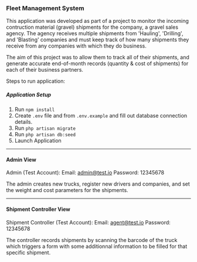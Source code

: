 ### Fleet Management System

This application was developed as part of a project to monitor the incoming contruction material (gravel) shipments for the company, a gravel sales agency. The agency receives multiple shipments from 'Hauling', 'Drilling', and 'Blasting' companies and must keep track of how many shipments they receive from any companies with which they do business.

The aim of this project was to allow them to track all of their shipments, and generate accurate end-of-month records (quantity & cost of shipments) for each of their business partners.

Steps to run application:

##### Application Setup
1. Run `npm install`
2. Create `.env` file and from `.env.example` and fill out database connection details.
3. Run `php artisan migrate`
4. Run `php artisan db:seed`
5. Launch Application

---

#### Admin View 

Admin (Test Account):
Email: 		admin@test.io
Password: 	12345678

The admin creates new trucks, register new drivers and companies, and set the weight and cost parameters for the shipments.

---

#### Shipment Controller View

Shipment Controller (Test Account):
Email:		agent@test.io 
Password:	12345678

The controller records shipments by scanning the barcode of the truck which triggers a form with some additionnal information to be filled for that specific shipment.
